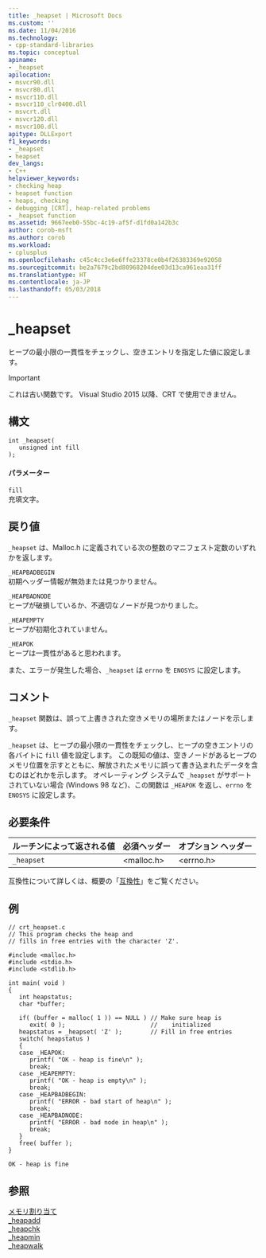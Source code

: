```yaml
---
title: _heapset | Microsoft Docs
ms.custom: ''
ms.date: 11/04/2016
ms.technology:
- cpp-standard-libraries
ms.topic: conceptual
apiname:
- _heapset
apilocation:
- msvcr90.dll
- msvcr80.dll
- msvcr110.dll
- msvcr110_clr0400.dll
- msvcrt.dll
- msvcr120.dll
- msvcr100.dll
apitype: DLLExport
f1_keywords:
- _heapset
- heapset
dev_langs:
- C++
helpviewer_keywords:
- checking heap
- heapset function
- heaps, checking
- debugging [CRT], heap-related problems
- _heapset function
ms.assetid: 9667eeb0-55bc-4c19-af5f-d1fd0a142b3c
author: corob-msft
ms.author: corob
ms.workload:
- cplusplus
ms.openlocfilehash: c45c4cc3e6e6ffe23378ce0b4f26383369e92058
ms.sourcegitcommit: be2a7679c2bd80968204dee03d13ca961eaa31ff
ms.translationtype: HT
ms.contentlocale: ja-JP
ms.lasthandoff: 05/03/2018
---
```

# <a name="heapset"></a>_heapset
ヒープの最小限の一貫性をチェックし、空きエントリを指定した値に設定します。  
  
> [!IMPORTANT]
>  これは古い関数です。 Visual Studio 2015 以降、CRT で使用できません。  
  
## <a name="syntax"></a>構文  
  
```  
int _heapset(   
   unsigned int fill   
);  
```  
  
#### <a name="parameters"></a>パラメーター  
 `fill`  
 充填文字。  
  
## <a name="return-value"></a>戻り値  
 `_heapset` は、Malloc.h に定義されている次の整数のマニフェスト定数のいずれかを返します。  
  
 `_HEAPBADBEGIN`  
 初期ヘッダー情報が無効または見つかりません。  
  
 `_HEAPBADNODE`  
 ヒープが破損しているか、不適切なノードが見つかりました。  
  
 `_HEAPEMPTY`  
 ヒープが初期化されていません。  
  
 `_HEAPOK`  
 ヒープは一貫性があると思われます。  
  
 また、エラーが発生した場合、`_heapset` は `errno` を `ENOSYS` に設定します。  
  
## <a name="remarks"></a>コメント  
 `_heapset` 関数は、誤って上書きされた空きメモリの場所またはノードを示します。  
  
 `_heapset` は、ヒープの最小限の一貫性をチェックし、ヒープの空きエントリの各バイトに `fill` 値を設定します。 この既知の値は、空きノードがあるヒープのメモリ位置を示すとともに、解放されたメモリに誤って書き込まれたデータを含むのはどれかを示します。 オペレーティング システムで `_heapset` がサポートされていない場合 (Windows 98 など)、この関数は `_HEAPOK` を返し、`errno` を `ENOSYS` に設定します。  
  
## <a name="requirements"></a>必要条件  
  
|ルーチンによって返される値|必須ヘッダー|オプション ヘッダー|  
|-------------|---------------------|---------------------|  
|`_heapset`|\<malloc.h>|\<errno.h>|  
  
 互換性について詳しくは、概要の「[互換性](../c-runtime-library/compatibility.md)」をご覧ください。  
  
## <a name="example"></a>例  
  
```  
// crt_heapset.c  
// This program checks the heap and  
// fills in free entries with the character 'Z'.  
  
#include <malloc.h>  
#include <stdio.h>  
#include <stdlib.h>  
  
int main( void )  
{  
   int heapstatus;  
   char *buffer;  
  
   if( (buffer = malloc( 1 )) == NULL ) // Make sure heap is   
      exit( 0 );                        //    initialized       
   heapstatus = _heapset( 'Z' );        // Fill in free entries   
   switch( heapstatus )  
   {  
   case _HEAPOK:  
      printf( "OK - heap is fine\n" );  
      break;  
   case _HEAPEMPTY:  
      printf( "OK - heap is empty\n" );  
      break;  
   case _HEAPBADBEGIN:  
      printf( "ERROR - bad start of heap\n" );  
      break;  
   case _HEAPBADNODE:  
      printf( "ERROR - bad node in heap\n" );  
      break;  
   }  
   free( buffer );  
}  
```  
  
```Output  
OK - heap is fine  
```  
  
## <a name="see-also"></a>参照  
 [メモリ割り当て](../c-runtime-library/memory-allocation.md)   
 [_heapadd](../c-runtime-library/heapadd.md)   
 [_heapchk](../c-runtime-library/reference/heapchk.md)   
 [_heapmin](../c-runtime-library/reference/heapmin.md)   
 [_heapwalk](../c-runtime-library/reference/heapwalk.md)